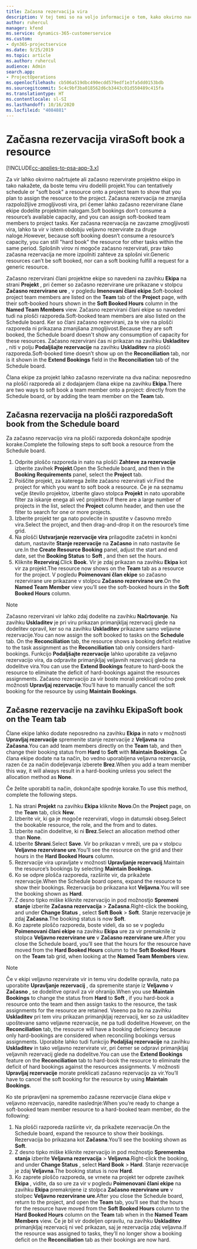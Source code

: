 ```yaml
---
title: Začasna rezervacija vira
description: V tej temi so na voljo informacije o tem, kako okvirno načrtujete ali začasno rezervirate člane projektne ekipe.
author: ruhercul
manager: kfend
ms.service: dynamics-365-customerservice
ms.custom:
- dyn365-projectservice
ms.date: 9/25/2019
ms.topic: article
ms.author: ruhercul
audience: Admin
search.app:
- ProjectOperations
ms.openlocfilehash: cb506a519dbc490ecdd579edf1e3fa5dd0153bdb
ms.sourcegitcommit: 5c4c9bf3ba018562d6cb3443c01d550489c415fa
ms.translationtype: HT
ms.contentlocale: sl-SI
ms.lasthandoff: 10/16/2020
ms.locfileid: "4084881"
---
```

# <a name="soft-book-a-resource"></a><span data-ttu-id="79c84-103">Začasna rezervacija vira</span><span class="sxs-lookup"><span data-stu-id="79c84-103">Soft book a resource</span></span>

[!INCLUDE[cc-applies-to-psa-app-3.x](../includes/cc-applies-to-psa-app-3x.md)]

<span data-ttu-id="79c84-104">Za vir lahko okvirno načrtujete ali začasno rezervirate projektno ekipo in tako nakažete, da boste temu viru dodelili projekt.</span><span class="sxs-lookup"><span data-stu-id="79c84-104">You can tentatively schedule or "soft book" a resource onto a project team to show that you plan to assign the resource to the project.</span></span> <span data-ttu-id="79c84-105">Začasna rezervacija ne zmanjša razpoložljive zmogljivosti vira, pri čemer lahko začasno rezervirane člane ekipe dodelite projektnim nalogam.</span><span class="sxs-lookup"><span data-stu-id="79c84-105">Soft bookings don’t consume a resource’s available capacity, and you can assign soft-booked team members to project tasks.</span></span> <span data-ttu-id="79c84-106">Ker začasna rezervacija ne zavzame zmogljivosti vira, lahko ta vir v istem obdobju veljavno rezervirate za druge naloge.</span><span class="sxs-lookup"><span data-stu-id="79c84-106">However, because soft booking doesn’t consume a resource’s capacity, you can still "hard book" the resource for other tasks within the same period.</span></span> <span data-ttu-id="79c84-107">Splošnih virov ni mogoče začasno rezervirati, prav tako začasna rezervacija ne more izpolniti zahteve za splošni vir.</span><span class="sxs-lookup"><span data-stu-id="79c84-107">Generic resources can’t be soft booked, nor can a soft booking fulfill a request for a generic resource.</span></span>

<span data-ttu-id="79c84-108">Začasno rezervirani člani projektne ekipe so navedeni na zavihku **Ekipa** na strani **Projekt** , pri čemer so začasno rezervirane ure prikazane v stolpcu **Začasno rezervirane ure** , v pogledu **Imenovani člani ekipe**.</span><span class="sxs-lookup"><span data-stu-id="79c84-108">Soft-booked project team members are listed on the **Team** tab of the **Project** page, with their soft-booked hours shown in the **Soft Booked Hours** column in the **Named Team Members** view.</span></span> <span data-ttu-id="79c84-109">Začasno rezervirani člani ekipe so navedeni tudi na plošči razporeda.</span><span class="sxs-lookup"><span data-stu-id="79c84-109">Soft-booked team members are also listed on the Schedule board.</span></span> <span data-ttu-id="79c84-110">Ker so člani začasno rezervirani, za te vire na plošči razporeda ni prikazana zmanjšana zmogljivost.</span><span class="sxs-lookup"><span data-stu-id="79c84-110">Because they are soft booked, the Schedule board doesn't show any consumption of capacity for these resources.</span></span> <span data-ttu-id="79c84-111">Začasno rezervirani čas ni prikazan na zavihku **Uskladitev** , niti v polju **Podaljšajte rezervacije** na zavihku **Uskladitev** na plošči razporeda.</span><span class="sxs-lookup"><span data-stu-id="79c84-111">Soft-booked time doesn’t show up on the **Reconciliation** tab, nor is it shown in the **Extend Bookings** field in the **Reconciliation** tab of the Schedule board.</span></span> 

<span data-ttu-id="79c84-112">Člana ekipe za projekt lahko začasno rezervirate na dva načina: neposredno na plošči razporeda ali z dodajanjem člana ekipe na zavihku **Ekipa**.</span><span class="sxs-lookup"><span data-stu-id="79c84-112">There are two ways to soft book a team member onto a project: directly from the Schedule board, or by adding the team member on the **Team** tab.</span></span> 

## <a name="soft-book-from-the-schedule-board"></a><span data-ttu-id="79c84-113">Začasna rezervacija na plošči razporeda</span><span class="sxs-lookup"><span data-stu-id="79c84-113">Soft book from the Schedule board</span></span>
<span data-ttu-id="79c84-114">Za začasno rezervacijo vira na plošči razporeda dokončajte spodnje korake.</span><span class="sxs-lookup"><span data-stu-id="79c84-114">Complete the following steps to soft book a resource from the Schedule board.</span></span> 

1. <span data-ttu-id="79c84-115">Odprite ploščo razporeda in nato na plošči **Zahteve za rezervacije** izberite zavihek **Projekt**.</span><span class="sxs-lookup"><span data-stu-id="79c84-115">Open the Schedule board, and then in the **Booking Requirements** panel, select the **Project** tab.</span></span>
2. <span data-ttu-id="79c84-116">Poiščite projekt, za katerega želite začasno rezervirati vir.</span><span class="sxs-lookup"><span data-stu-id="79c84-116">Find the project for which you want to soft book a resource.</span></span> <span data-ttu-id="79c84-117">Če je na seznamu večje število projektov, izberite glavo stolpca **Projekt** in nato uporabite filter za iskanje enega ali več projektov.</span><span class="sxs-lookup"><span data-stu-id="79c84-117">If there are a large number of projects in the list, select the **Project** column header, and then use the filter to search for one or more projects.</span></span>
3. <span data-ttu-id="79c84-118">Izberite projekt ter ga nato povlecite in spustite v časovno mrežo vira.</span><span class="sxs-lookup"><span data-stu-id="79c84-118">Select the project, and then drag-and-drop it on the resource’s time grid.</span></span>
5. <span data-ttu-id="79c84-119">Na plošči **Ustvarjanje rezervacije vira** prilagodite začetni in končni datum, nastavite **Stanje rezervacije** na **Začasno** in nato nastavite še ure.</span><span class="sxs-lookup"><span data-stu-id="79c84-119">In the **Create Resource Booking** panel, adjust the start and end date, set the **Booking Status** to **Soft** , and then set the hours.</span></span> 
6. <span data-ttu-id="79c84-120">Kliknite **Rezerviraj**.</span><span class="sxs-lookup"><span data-stu-id="79c84-120">Click **Book**.</span></span> <span data-ttu-id="79c84-121">Vir je zdaj prikazan na zavihku **Ekipa** kot vir za projekt.</span><span class="sxs-lookup"><span data-stu-id="79c84-121">The resource now shows on the **Team** tab as a resource for the project.</span></span> <span data-ttu-id="79c84-122">V pogledu **Poimenovani član ekipe** so začasno rezervirane ure prikazane v stolpcu **Začasno rezervirane ure**.</span><span class="sxs-lookup"><span data-stu-id="79c84-122">On the **Named Team Member** view you’ll see the soft-booked hours in the **Soft Booked Hours** column.</span></span>

> [!NOTE]
> <span data-ttu-id="79c84-123">Začasno rezervirani vir lahko zdaj dodelite na zavihku **Načrtovanje**. Na zavihku **Uskladitev** je pri viru prikazan primanjkljaj rezervacij glede na dodelitev opravil, ker so na zavihku **Uskladitev** prikazane samo veljavne rezervacije.</span><span class="sxs-lookup"><span data-stu-id="79c84-123">You can now assign the soft booked to tasks on the **Schedule** tab. On the **Reconciliation** tab, the resource shows a booking deficit relative to the task assignment as the **Reconciliation** tab only considers hard-bookings.</span></span> <span data-ttu-id="79c84-124">Funkcijo **Podaljšajte rezervacije** lahko uporabite za veljavno rezervacijo vira, da odpravite primanjkljaj veljavnih rezervacij glede na dodelitve vira.</span><span class="sxs-lookup"><span data-stu-id="79c84-124">You can use the **Extend Bookings** feature to hard-book the resource to eliminate the deficit of hard-bookings against the resources assignments.</span></span> <span data-ttu-id="79c84-125">Začasno rezervacijo za vir boste morali preklicati ročno prek možnosti **Upravljaj rezervacije**.</span><span class="sxs-lookup"><span data-stu-id="79c84-125">You’ll have to manually cancel the soft booking for the resource by using **Maintain Bookings**.</span></span>

## <a name="soft-book-on-the-team-tab"></a><span data-ttu-id="79c84-126">Začasne rezervacije na zavihku Ekipa</span><span class="sxs-lookup"><span data-stu-id="79c84-126">Soft book on the Team tab</span></span>

<span data-ttu-id="79c84-127">Člane ekipe lahko dodate neposredno na zavihku **Ekipa** in nato v možnosti **Upravljaj rezervacije** spremenite stanje rezervacije z **Veljavna** na **Začasna**.</span><span class="sxs-lookup"><span data-stu-id="79c84-127">You can add team members directly on the **Team** tab, and then change their booking status from **Hard** to **Soft** with **Maintain Bookings**.</span></span> <span data-ttu-id="79c84-128">Če člana ekipe dodate na ta način, bo vedno uporabljena veljavna rezervacija, razen če za način dodeljevanja izberete **Brez**.</span><span class="sxs-lookup"><span data-stu-id="79c84-128">When you add a team member this way, it will always result in a hard-booking unless you select the allocation method as **None**.</span></span>

<span data-ttu-id="79c84-129">Če želite uporabiti ta način, dokončajte spodnje korake.</span><span class="sxs-lookup"><span data-stu-id="79c84-129">To use this method, complete the following steps.</span></span>

1. <span data-ttu-id="79c84-130">Na strani **Projekt** na zavihku **Ekipa** kliknite **Novo**.</span><span class="sxs-lookup"><span data-stu-id="79c84-130">On the **Project** page, on the **Team** tab, click **New**.</span></span>
2. <span data-ttu-id="79c84-131">Izberite vir, ki ga je mogoče rezervirati, vlogo in datumski obseg.</span><span class="sxs-lookup"><span data-stu-id="79c84-131">Select the bookable resource, the role, and the from and to dates.</span></span>
3. <span data-ttu-id="79c84-132">Izberite način dodelitve, ki ni **Brez**.</span><span class="sxs-lookup"><span data-stu-id="79c84-132">Select an allocation method other than **None**.</span></span>
4. <span data-ttu-id="79c84-133">Izberite **Shrani**.</span><span class="sxs-lookup"><span data-stu-id="79c84-133">Select **Save**.</span></span> <span data-ttu-id="79c84-134">Vir bo prikazan v mreži, ure pa v stolpcu **Veljavno rezervirane ure**.</span><span class="sxs-lookup"><span data-stu-id="79c84-134">You’ll see the resource on the grid and their hours in the **Hard Booked Hours** column.</span></span>
5. <span data-ttu-id="79c84-135">Rezervacije vira upravljate v možnosti **Upravljanje rezervacij**.</span><span class="sxs-lookup"><span data-stu-id="79c84-135">Maintain the resource’s bookings by selecting **Maintain Bookings**.</span></span>
6. <span data-ttu-id="79c84-136">Ko se odpre plošča razporeda, razširite vir, da prikažete rezervacije.</span><span class="sxs-lookup"><span data-stu-id="79c84-136">When the Schedule board opens, expand the resource to show their bookings.</span></span> <span data-ttu-id="79c84-137">Rezervacija bo prikazana kot **Veljavna**.</span><span class="sxs-lookup"><span data-stu-id="79c84-137">You will see the booking shown as **Hard**.</span></span>
7. <span data-ttu-id="79c84-138">Z desno tipko miške kliknite rezervacijo in pod možnostjo **Spremeni stanje** izberite **Začasna rezervacija** \> **Začasna**.</span><span class="sxs-lookup"><span data-stu-id="79c84-138">Right-click the booking, and under **Change Status** , select **Soft Book** \> **Soft**.</span></span> <span data-ttu-id="79c84-139">Stanje rezervacije je zdaj **Začasna**.</span><span class="sxs-lookup"><span data-stu-id="79c84-139">The booking status is now **Soft**.</span></span>
8. <span data-ttu-id="79c84-140">Ko zaprete ploščo razporeda, boste videli, da so se v pogledu **Poimenovani člani ekipe** na zavihku **Ekipa** ure za vir premaknile iz stolpca **Veljavno rezervirane ure** v **Začasno rezervirane ure**.</span><span class="sxs-lookup"><span data-stu-id="79c84-140">After you close the Schedule board, you’ll see that the hours for the resource have moved from the **Hard Booked Hours** column to the **Soft Booked Hours** on the **Team** tab grid, when looking at the **Named Team Members** view.</span></span>

> [!NOTE]
> <span data-ttu-id="79c84-141">Če v ekipi veljavno rezervirate vir in temu viru dodelite opravila, nato pa uporabite **Upravljanje rezervacij** , da spremenite stanje iz **Veljavno** v **Začasno** , se dodelitve opravil za vir ohranijo.</span><span class="sxs-lookup"><span data-stu-id="79c84-141">When you use **Maintain Bookings** to change the status from **Hard** to **Soft** , if you hard-book a resource onto the team and then assign tasks to the resource, the task assignments for the resource are retained.</span></span> <span data-ttu-id="79c84-142">Vseeno pa bo na zavihku **Uskladitev** pri tem viru prikazan primanjkljaj rezervacij, ker so za uskladitev upoštevane samo veljavne rezervacije, ne pa tudi dodelitve.</span><span class="sxs-lookup"><span data-stu-id="79c84-142">However, on the **Reconciliation** tab, the resource will have a booking deficiency because only hard-bookings are considered when reconciling bookings versus assignments.</span></span> <span data-ttu-id="79c84-143">Uporabite lahko tudi funkcijo **Podaljšaj rezervacije** na zavihku **Uskladitev** in tako veljavno rezervirate vir, pri čemer se odpravi primanjkljaj veljavnih rezervacij glede na dodelitve.</span><span class="sxs-lookup"><span data-stu-id="79c84-143">You can use the **Extend Bookings** feature on the **Reconciliation** tab to hard-book the resource to eliminate the deficit of hard bookings against the resources assignments.</span></span> <span data-ttu-id="79c84-144">V možnosti **Upravljaj rezervacije** morate preklicati začasno rezervacijo za vir.</span><span class="sxs-lookup"><span data-stu-id="79c84-144">You’ll have to cancel the soft booking for the resource by using **Maintain Bookings**.</span></span>

<span data-ttu-id="79c84-145">Ko ste pripravljeni na spremembo začasne rezervacije člana ekipe v veljavno rezervacijo, naredite naslednje:</span><span class="sxs-lookup"><span data-stu-id="79c84-145">When you’re ready to change a soft-booked team member resource to a hard-booked team member, do the following:</span></span>

1. <span data-ttu-id="79c84-146">Na plošči razporeda razširite vir, da prikažete rezervacije.</span><span class="sxs-lookup"><span data-stu-id="79c84-146">On the Schedule board, expand the resource to show their bookings.</span></span> <span data-ttu-id="79c84-147">Rezervacija bo prikazana kot **Začasna**.</span><span class="sxs-lookup"><span data-stu-id="79c84-147">You’ll see the booking shown as **Soft**.</span></span>
2. <span data-ttu-id="79c84-148">Z desno tipko miške kliknite rezervacijo in pod možnostjo **Sprememba stanja** izberite **Veljavna rezervacija** \> **Veljavna**.</span><span class="sxs-lookup"><span data-stu-id="79c84-148">Right-click the booking, and under **Change Status** , select **Hard Book** \> **Hard**.</span></span> <span data-ttu-id="79c84-149">Stanje rezervacije je zdaj **Veljavna**.</span><span class="sxs-lookup"><span data-stu-id="79c84-149">The booking status is now **Hard**.</span></span>
3. <span data-ttu-id="79c84-150">Ko zaprete ploščo razporeda, se vrnete na projekt ter odprete zavihek **Ekipa** , vidite, da so ure za vir v pogledu **Poimenovani člani ekipe** na zavihku **Ekipa** premaknjene iz stolpca **Začasno rezervirane ure** v stolpec **Veljavno rezervirane ure**.</span><span class="sxs-lookup"><span data-stu-id="79c84-150">After you close the Schedule board, return to the project, and open the **Team** tab, you’ll see that the hours for the resource have moved from the **Soft Booked Hours** column to the **Hard Booked Hours** column on the **Team** tab when in the **Named Team Members** view.</span></span> <span data-ttu-id="79c84-151">Če je bil vir dodeljen opravilu, na zavihku **Uskladitev** primanjkljaj rezervacij ni več prikazan, saj je rezervacija zdaj veljavna.</span><span class="sxs-lookup"><span data-stu-id="79c84-151">If the resource was assigned to tasks, they’ll no longer show a booking deficit on the **Reconciliation** tab as their bookings are now hard.</span></span>


